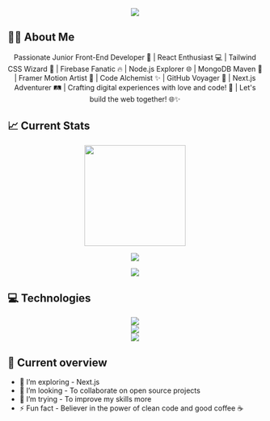 <p align="center">
  <a href="https://www.linkedin.com/in/md-shaid-hasan-9172252a4">
    <img src="https://raw.githubusercontent.com/shaid30044/shaid30044/main/banner.gif" />
  </a>
</p>

## 👨‍💻 About Me

<p align='center'>
Passionate Junior Front-End Developer 🚀 | React Enthusiast 💻 | Tailwind CSS Wizard 🌈 | Firebase Fanatic 🔥 | Node.js Explorer 🌐 | MongoDB Maven 🍃 | Framer Motion Artist 🎨 | Code Alchemist ✨ | GitHub Voyager 🚢 | Next.js Adventurer 🛤️ | Crafting digital experiences with love and code! 💙 | Let's build the web together! 🌐✨
</p>

## 📈 Current Stats

<p align="center">
  <a href="https://github.com/anuraghazra/convoychat">
    <img height=200 align="center" src="https://github-readme-stats.vercel.app/api/top-langs?username=anuraghazra&layout=compact&langs_count=8&card_width=320&theme=transparent" />
  </a>
  </p>

<p align="center">
  <a href="https://skillicons.dev">
    <img src="https://github-readme-stats.vercel.app/api?username=anuraghazra&show_icons=true&theme=transparent" />
    </a>
</p>

<p align="center">
  <a href="https://git.io/streak-stats">
    <img src="https://streak-stats.demolab.com?user=shaid30044&theme=transparent" />
  </a>
</p>

## 💻 Technologies

<p align="center">
  <a href="https://skillicons.dev">
    <img src="https://skillicons.dev/icons?i=js,react,tailwind,materialui,html,css" />
    </br>
    <img src="https://skillicons.dev/icons?i=firebase,vercel,nodejs,express,mongodb" />
    </br>
    <img src="https://skillicons.dev/icons?i=git,github,vscode,vite" />
  </a>
</p>

## 👀 Current overview

- 🌱 I’m exploring - Next.js
- 👯 I’m looking - To collaborate on open source projects
- 🤔 I’m trying - To improve my skills more
- ⚡ Fun fact - Believer in the power of clean code and good coffee ☕
